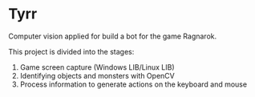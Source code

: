 # Tyrr
Computer vision applied for build a bot for the game Ragnarok.<br/>

This project is divided into the stages:<br/>
  1) Game screen capture (Windows LIB/Linux LIB)<br/>
  2) Identifying objects and monsters with OpenCV<br/>
  3) Process information to generate actions on the keyboard and mouse<br/>

